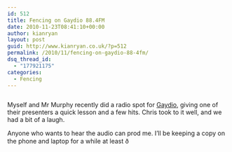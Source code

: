 ```yaml
---
id: 512
title: Fencing on Gaydio 88.4FM
date: 2010-11-23T08:41:10+00:00
author: kianryan
layout: post
guid: http://www.kianryan.co.uk/?p=512
permalink: /2010/11/fencing-on-gaydio-88-4fm/
dsq_thread_id:
  - "177921175"
categories:
  - Fencing
---
```

<img alt="" src="http://20.mm.g-media.com/932168.jpg" class="alignright"   />

Myself and Mr Murphy recently did a radio spot for [Gaydio](http://www.gaydio.co.uk/breakfast-161393), giving one of their presenters a quick lesson and a few hits. Chris took to it well, and we had a bit of a laugh.

Anyone who wants to hear the audio can prod me. I’ll be keeping a copy on the phone and laptop for a while at least ð